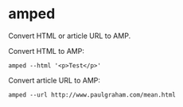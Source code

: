 # amped
Convert HTML or article URL to AMP.

Convert HTML to AMP:

```
amped --html '<p>Test</p>'
```

Convert article URL to AMP:

```
amped --url http://www.paulgraham.com/mean.html
```
